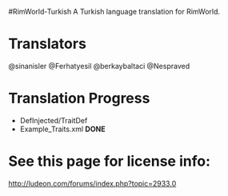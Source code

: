 #RimWorld-Turkish
A Turkish language translation for RimWorld.


# Translators
@sinanisler
@Ferhatyesil
@berkaybaltaci
@Nespraved


# Translation Progress
* DefInjected/TraitDef
 * Example_Traits.xml **DONE**

# See this page for license info:
http://ludeon.com/forums/index.php?topic=2933.0
